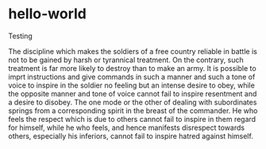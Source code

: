 # hello-world
Testing

The discipline which makes the soldiers of a free country reliable in battle is not to be gained by harsh or tyrannical treatment. On the contrary, such treatment is far more likely to destroy than to make an army.  It is possible to imprt instructions and give commands in such a manner and such a tone of voice to inspire in the soldier no feeling but an intense desire to obey, while the opposite manner and tone of voice cannot fail to inspire resentment and a desire to disobey.  The one mode or the other of dealing with subordinates springs from a corresponding spirit in the breast of the commander. He who feels the respect which is due to others cannot fail to inspire in them regard for himself, while he who feels, and hence manifests disrespect towards others, especially his inferiors, cannot fail to inspire hatred against himself. 
